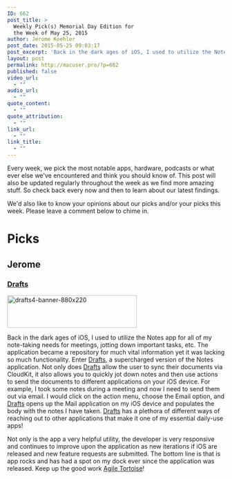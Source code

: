 ```yaml
---
ID: 662
post_title: >
  Weekly Pick(s) Memorial Day Edition for
  the Week of May 25, 2015
author: Jerome Koehler
post_date: 2015-05-25 09:03:17
post_excerpt: 'Back in the dark ages of iOS, I used to utilize the Notes app for all of my note-taking needs for meetings, jotting down important tasks, etc.  The application became a repository for much vital information yet it was lacking so much functionality.'
layout: post
permalink: http://macuser.pro/?p=662
published: false
video_url:
  - ""
audio_url:
  - ""
quote_content:
  - ""
quote_attribution:
  - ""
link_url:
  - ""
link_title:
  - ""
---
```

Every week, we pick the most notable apps, hardware, podcasts or what ever else we've encountered and think you should know of. This post will also be updated regularly throughout the week as we find more amazing stuff. So check back every now and then to learn about our latest findings.

We'd also like to know your opinions about our picks and/or your picks this week. Please leave a comment below to chime in.

# Picks

## Jerome
### [Drafts][1]
<a href="http://macuser.pro/wp-content/uploads/2015/05/drafts4-banner-880x220.png"><img src="http://macuser.pro/wp-content/uploads/2015/05/drafts4-banner-880x220-300x75.png" alt="drafts4-banner-880x220" width="300" height="75" class="alignnone size-medium wp-image-693" /></a>

Back in the dark ages of iOS, I used to utilize the Notes app for all of my note-taking needs for meetings, jotting down important tasks, etc. The application became a repository for much vital information yet it was lacking so much functionality.  Enter [Drafts](http://agiletortoise.com/drafts/ "drafts"), a supercharged version of the Notes application.  Not only does [Drafts](http://agiletortoise.com/drafts/ "drafts") allow the user to sync their documents via CloudKit, it also allows you to quickly jot down notes and then use actions to send the documents to different applications on your iOS device.  For example, I took some notes during a meeting and now I need to send them out via email.  I would click on the action menu, choose the Email option, and [Drafts](http://agiletortoise.com/drafts/ "drafts") opens up the Mail application on my iOS device and populates the body with the notes I have taken.  [Drafts](http://agiletortoise.com/drafts/ "drafts") has a plethora of different ways of reaching out to other applications that make it one of my essential daily-use apps!

Not only is the app a very helpful utility, the developer is very responsive and continues to improve upon the application as new iterations if iOS are released and new feature requests are submitted.  The bottom line is that is app rocks and has had a spot on my dock ever since the application was released.  Keep up the good work [Agile Tortoise](http://agiletortoise.com "agile tortoise site")!

[1]: https://geo.itunes.apple.com/us/app/drafts-4-quickly-capture-notes/id905337691?mt=8&uo=6&at=1l3v3UY
